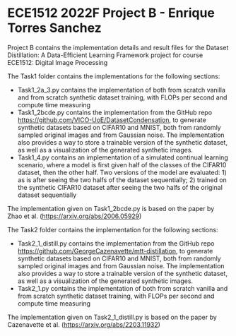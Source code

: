 # ECE1512 2022F Project B - Enrique Torres Sanchez
Project B contains the implementation details and result files for the Dataset Distillation: A Data-Efficient Learning Framework project for course ECE1512: Digital Image Processing

The Task1 folder contains the implementations for the following sections:
- Task1_2a_3.py contains the implementation of both from scratch vanilla and from scratch synthetic dataset training, with FLOPs per second and compute time measuring
- Task1_2bcde.py contains the implementation from the GitHub repo https://github.com/VICO-UoE/DatasetCondensation, to generate synthetic datasets based on CIFAR10 and MNIST, both from randomly sampled original images and from Gaussian noise. The implementation also provides a way to store a trainable version of the synthetic dataset, as well as a visualization of the generated synthetic images.
- Task1_4.py contains an implementation of a simulated continual learning scenario, where a model is first given half of the classes of the CIFAR10 dataset, then the other half. Two versions of the model are evaluated: 1) as is after seeing the two halfs of the dataset sequentially; 2) trained on the synthetic CIFAR10 dataset after seeing the two halfs of the original dataset sequentially

The implementation given on Task1_2bcde.py is based on the paper by Zhao et al. (https://arxiv.org/abs/2006.05929)

The Task2 folder contains the implementation for the following sections:
- Task2_1_distill.py contains the implementation from the GitHub repo https://github.com/GeorgeCazenavette/mtt-distillation, to generate synthetic datasets based on CIFAR10 and MNIST, both from randomly sampled original images and from Gaussian noise. The implementation also provides a way to store a trainable version of the synthetic dataset, as well as a visualization of the generated synthetic images.
- Task2_1.py contains the implementation of both from scratch vanilla and from scratch synthetic dataset training, with FLOPs per second and compute time measuring

The implementation given on Task2_1_distill.py is based on the paper by Cazenavette et al. (https://arxiv.org/abs/2203.11932)